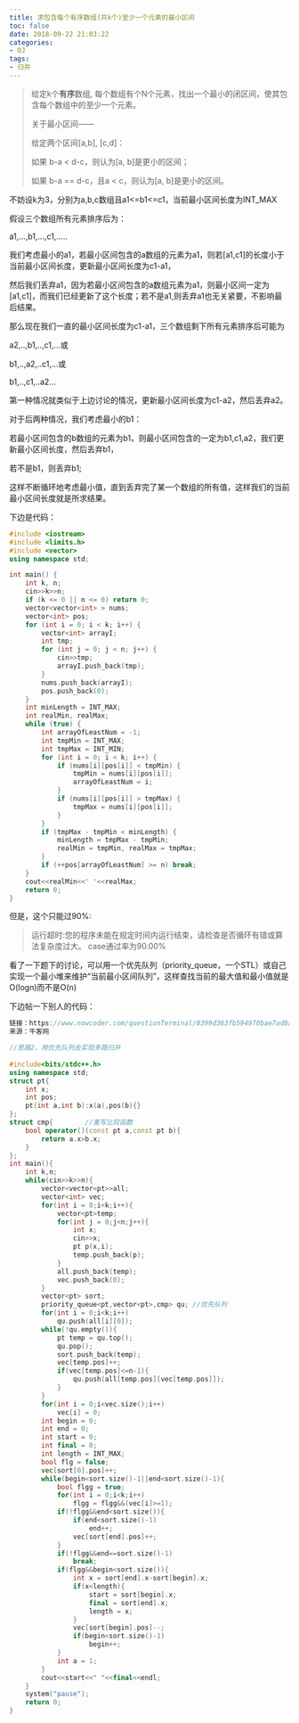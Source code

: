 ```yaml
---
title: 求包含每个有序数组(共k个)至少一个元素的最小区间
toc: false
date: 2018-09-22 21:03:22
categories:
- OJ
tags:
- 归并
---
```


> 给定k个**有序**数组, 每个数组有个N个元素，找出一个最小的闭区间，使其包含每个数组中的至少一个元素。 
>
> 关于最小区间——
>
> 给定两个区间[a,b], [c,d]： 
>
> 如果 b-a < d-c，则认为[a, b]是更小的区间；
>
> 如果 b-a == d-c，且a < c，则认为[a, b]是更小的区间。

不妨设k为3，分别为a,b,c数组且a1<=b1<=c1，当前最小区间长度为INT_MAX

假设三个数组所有元素排序后为：

a1,...,b1,...,c1,.....

我们考虑最小的a1，若最小区间包含的a数组的元素为a1，则若[a1,c1]的长度小于当前最小区间长度，更新最小区间长度为c1-a1，

然后我们丢弃a1，因为若最小区间包含的a数组元素为a1，则最小区间一定为[a1,c1]，而我们已经更新了这个长度；若不是a1,则丢弃a1也无关紧要，不影响最后结果。

那么现在我们一直的最小区间长度为c1-a1，三个数组剩下所有元素排序后可能为

a2,..,b1,..,c1,...或

b1,..,a2,..c1,...或

b1,..,c1,..a2...

第一种情况就类似于上边讨论的情况，更新最小区间长度为c1-a2，然后丢弃a2。

对于后两种情况，我们考虑最小的b1：

若最小区间包含的b数组的元素为b1，则最小区间包含的一定为b1,c1,a2，我们更新最小区间长度，然后丢弃b1，

若不是b1，则丢弃b1;

这样不断循环地考虑最小值，直到丢弃完了某一个数组的所有值，这样我们的当前最小区间长度就是所求结果。

下边是代码：

```c++
#include <iostream>
#include <limits.h>
#include <vector>
using namespace std;

int main() {
    int k, n;
    cin>>k>>n;
    if (k <= 0 || n <= 0) return 0;
    vector<vector<int> > nums;
    vector<int> pos;
    for (int i = 0; i < k; i++) {
        vector<int> arrayI;
        int tmp;
        for (int j = 0; j < n; j++) {
            cin>>tmp;
            arrayI.push_back(tmp);
        }
        nums.push_back(arrayI);
        pos.push_back(0);
    }
    int minLength = INT_MAX;
    int realMin, realMax;
    while (true) {
        int arrayOfLeastNum = -1;
        int tmpMin = INT_MAX;
        int tmpMax = INT_MIN;
        for (int i = 0; i < k; i++) {
            if (nums[i][pos[i]] < tmpMin) {
                tmpMin = nums[i][pos[i]];
                arrayOfLeastNum = i;
            }
            if (nums[i][pos[i]] > tmpMax) {
                tmpMax = nums[i][pos[i]];
            }
        }
        if (tmpMax - tmpMin < minLength) {
            minLength = tmpMax - tmpMin;
            realMin = tmpMin, realMax = tmpMax;
        }
        if (++pos[arrayOfLeastNum] >= n) break;
    }
    cout<<realMin<<' '<<realMax;
    return 0;
}
```

但是，这个只能过90%:

> 运行超时:您的程序未能在规定时间内运行结束，请检查是否循环有错或算法复杂度过大。
> case通过率为90.00%

看了一下题下的讨论，可以用一个优先队列（priority_queue，一个STL）或自己实现一个最小堆来维护“当前最小区间队列”，这样查找当前的最大值和最小值就是O(logn)而不是O(n)

下边帖一下别人的代码：

```c++
链接：https://www.nowcoder.com/questionTerminal/0399d363fb594970bae7ad8a3978f86a
来源：牛客网

//思路2，用优先队列去实现多路归并
 
#include<bits/stdc++.h>
using namespace std;
struct pt{
    int x;
    int pos;
    pt(int a,int b):x(a),pos(b){}
};
struct cmp{        //重写比较函数
    bool operator()(const pt a,const pt b){
        return a.x>b.x;
    }
};
int main(){
    int k,n;
    while(cin>>k>>n){
        vector<vector<pt>>all;
        vector<int> vec;
        for(int i = 0;i<k;i++){
            vector<pt>temp;
            for(int j = 0;j<n;j++){
                int x;
                cin>>x;
                pt p(x,i);
                temp.push_back(p);
            }
            all.push_back(temp);
            vec.push_back(0);
        }
        vector<pt> sort;
        priority_queue<pt,vector<pt>,cmp> qu; //优先队列
        for(int i = 0;i<k;i++)
            qu.push(all[i][0]);
        while(!qu.empty()){
            pt temp = qu.top();
            qu.pop();
            sort.push_back(temp);
            vec[temp.pos]++;
            if(vec[temp.pos]<=n-1){
                qu.push(all[temp.pos][vec[temp.pos]]);
            }
        }
        for(int i = 0;i<vec.size();i++)
            vec[i] = 0;
        int begin = 0;
        int end = 0;
        int start = 0;
        int final = 0;
        int length = INT_MAX;
        bool flg = false;
        vec[sort[0].pos]++;
        while(begin<sort.size()-1||end<sort.size()-1){
            bool flgg = true;
            for(int i = 0;i<k;i++)
                flgg = flgg&&(vec[i]>=1);
            if(!flgg&&end<sort.size()){
                if(end<sort.size()-1)
                    end++;
                vec[sort[end].pos]++;
            }
            if(!flgg&&end==sort.size()-1)
                break;
            if(flgg&&begin<sort.size()){
                int x = sort[end].x-sort[begin].x;
                if(x<length){
                    start = sort[begin].x;
                    final = sort[end].x;
                    length = x;
                }
                vec[sort[begin].pos]--;
                if(begin<sort.size()-1)
                    begin++;
            }
            int a = 1;
        }
        cout<<start<<" "<<final<<endl;
    }
    system("pause");
    return 0;
}
```